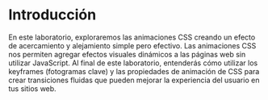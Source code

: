 # Introducción

En este laboratorio, exploraremos las animaciones CSS creando un efecto de acercamiento y alejamiento simple pero efectivo. Las animaciones CSS nos permiten agregar efectos visuales dinámicos a las páginas web sin utilizar JavaScript. Al final de este laboratorio, entenderás cómo utilizar los keyframes (fotogramas clave) y las propiedades de animación de CSS para crear transiciones fluidas que pueden mejorar la experiencia del usuario en tus sitios web.
